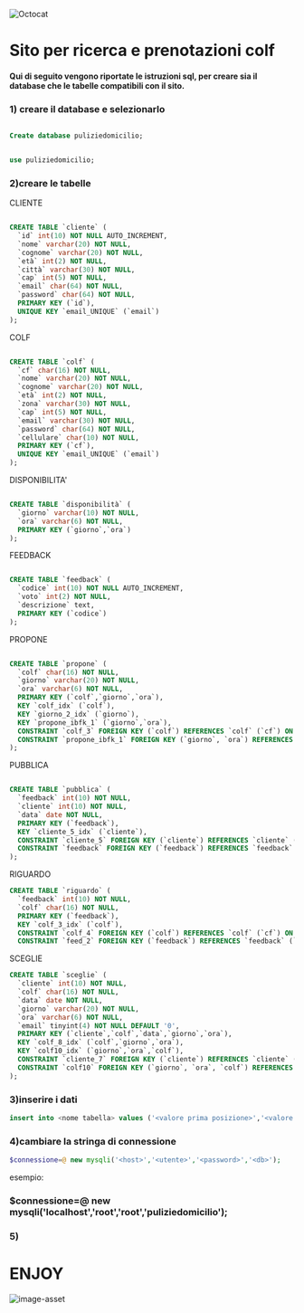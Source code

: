 
![Octocat](https://user-images.githubusercontent.com/67499233/92142595-60dbde00-ee14-11ea-9b90-9793eb873280.jpg)


# Sito per ricerca e prenotazioni colf

#### Qui di seguito vengono riportate le istruzioni sql, per creare sia il database che le tabelle compatibili con il sito.

### 1) creare il database e selezionarlo

``` Sql

Create database puliziedomicilio;
```
``` Sql

use puliziedomicilio;
```
### 2)creare le tabelle
CLIENTE
``` Sql

CREATE TABLE `cliente` (
  `id` int(10) NOT NULL AUTO_INCREMENT,
  `nome` varchar(20) NOT NULL,
  `cognome` varchar(20) NOT NULL,
  `età` int(2) NOT NULL,
  `città` varchar(30) NOT NULL,
  `cap` int(5) NOT NULL,
  `email` char(64) NOT NULL,
  `password` char(64) NOT NULL,
  PRIMARY KEY (`id`),
  UNIQUE KEY `email_UNIQUE` (`email`)
);
``` 
COLF
``` Sql

CREATE TABLE `colf` (
  `cf` char(16) NOT NULL,
  `nome` varchar(20) NOT NULL,
  `cognome` varchar(20) NOT NULL,
  `età` int(2) NOT NULL,
  `zona` varchar(30) NOT NULL,
  `cap` int(5) NOT NULL,
  `email` varchar(30) NOT NULL,
  `password` char(64) NOT NULL,
  `cellulare` char(10) NOT NULL,
  PRIMARY KEY (`cf`),
  UNIQUE KEY `email_UNIQUE` (`email`)
);
```
DISPONIBILITA'
``` Sql

CREATE TABLE `disponibilità` (
  `giorno` varchar(10) NOT NULL,
  `ora` varchar(6) NOT NULL,
  PRIMARY KEY (`giorno`,`ora`)
);
``` 
FEEDBACK
``` Sql

CREATE TABLE `feedback` (
  `codice` int(10) NOT NULL AUTO_INCREMENT,
  `voto` int(2) NOT NULL,
  `descrizione` text,
  PRIMARY KEY (`codice`)
);
``` 
PROPONE
``` Sql

CREATE TABLE `propone` (
  `colf` char(16) NOT NULL,
  `giorno` varchar(20) NOT NULL,
  `ora` varchar(6) NOT NULL,
  PRIMARY KEY (`colf`,`giorno`,`ora`),
  KEY `colf_idx` (`colf`),
  KEY `giorno_2_idx` (`giorno`),
  KEY `propone_ibfk_1` (`giorno`,`ora`),
  CONSTRAINT `colf_3` FOREIGN KEY (`colf`) REFERENCES `colf` (`cf`) ON DELETE CASCADE ON UPDATE CASCADE,
  CONSTRAINT `propone_ibfk_1` FOREIGN KEY (`giorno`, `ora`) REFERENCES `disponibilità` (`giorno`, `ora`) ON DELETE CASCADE ON UPDATE CASCADE
);

``` 
PUBBLICA
``` Sql

CREATE TABLE `pubblica` (
  `feedback` int(10) NOT NULL,
  `cliente` int(10) NOT NULL,
  `data` date NOT NULL,
  PRIMARY KEY (`feedback`),
  KEY `cliente_5_idx` (`cliente`),
  CONSTRAINT `cliente_5` FOREIGN KEY (`cliente`) REFERENCES `cliente` (`id`),
  CONSTRAINT `feedback` FOREIGN KEY (`feedback`) REFERENCES `feedback` (`codice`) ON DELETE CASCADE ON UPDATE CASCADE
);
``` 
RIGUARDO
``` Sql
CREATE TABLE `riguardo` (
  `feedback` int(10) NOT NULL,
  `colf` char(16) NOT NULL,
  PRIMARY KEY (`feedback`),
  KEY `colf_3_idx` (`colf`),
  CONSTRAINT `colf_4` FOREIGN KEY (`colf`) REFERENCES `colf` (`cf`) ON DELETE CASCADE ON UPDATE CASCADE,
  CONSTRAINT `feed_2` FOREIGN KEY (`feedback`) REFERENCES `feedback` (`codice`) ON DELETE CASCADE ON UPDATE CASCADE);
  ``` 
   SCEGLIE
``` Sql
CREATE TABLE `sceglie` (
  `cliente` int(10) NOT NULL,
  `colf` char(16) NOT NULL,
  `data` date NOT NULL,
  `giorno` varchar(20) NOT NULL,
  `ora` varchar(6) NOT NULL,
  `email` tinyint(4) NOT NULL DEFAULT '0',
  PRIMARY KEY (`cliente`,`colf`,`data`,`giorno`,`ora`),
  KEY `colf_8_idx` (`colf`,`giorno`,`ora`),
  KEY `colf10_idx` (`giorno`,`ora`,`colf`),
  CONSTRAINT `cliente_7` FOREIGN KEY (`cliente`) REFERENCES `cliente` (`id`),
  CONSTRAINT `colf10` FOREIGN KEY (`giorno`, `ora`, `colf`) REFERENCES `propone` (`giorno`, `ora`, `colf`)
);
  ``` 
  ### 3)inserire i dati
 ``` sql
 insert into <nome tabella> values ('<valore prima posizione>','<valore seconda posizione >',ecc...);
  ```  
  ### 4)cambiare la stringa di connessione
   ``` php
$connessione=@ new mysqli('<host>','<utente>','<password>','<db>');
  ```  
  esempio:
### $connessione=@ new mysqli('localhost','root','root','puliziedomicilio');


   ### 5)
   # ENJOY
   ![image-asset](https://user-images.githubusercontent.com/67499233/92270258-04e18a00-eee6-11ea-84ab-ebd13e84d5d8.jpeg)





